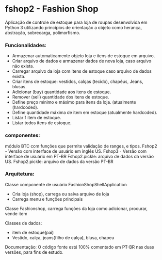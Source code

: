 # fshop2 - Fashion Shop

Aplicação de controle de estoque para loja de roupas desenvolvida em Python 3 utilizando princípios de orientação a objeto
como herança, abstração, sobrecarga, polimorfismo. 

### Funcionalidades:  

- Armazenar automaticamente objeto loja e itens de estoque em arquivo. 
- Criar arquivo de dados e armazenar dados de nova loja, caso arquivo não exista. 
- Carregar arquivo da loja com itens de estoque caso arquivo de dados exista. 
- Criar itens de estoque: vestidos, calças (tecido), chapéus, Jeans, blusas. 
- Adicionar (buy) quantidade aos itens de estoque. 
- Remover (sell) quantidade dos itens de estoque. 
- Define preço mínimo e máximo para itens da loja.  (atualmente (hardcoded).
- Define quantidade máxima de item em estoque (atualmente hardcoded).
- Listar 1 item de estoque.
- Listar todos itens de estoque.

### componentes: 
módulo BTC com funções que permite validação de ranges, e tipos. 
Fshop2 - Versão com interface de usuário em inglês US. 
Fshop3 - Versão com interface de usuário em PT-BR
Fshop2.pickle: arquivo de dados da versão US.
Fshop2.pickle: arquivo de dados da versão PT-BR

### Arquitetura: 
Classe componente de usuário FashionShopShellApplication
- Cria loja (shop), carrega ou salva arquivo de loja
- Carrega menu e funções principais

Classe Fashionshop, carrega funções da loja como adicionar, procurar, vende item

Classes de dados: 
- item de estoque(pai) 
- Vestido, calça, jeans(filho de calça), blusa, chapeu

Documentação: O código fonte está 100% comentado em PT-BR nas duas versões, para fins de estudo. 

